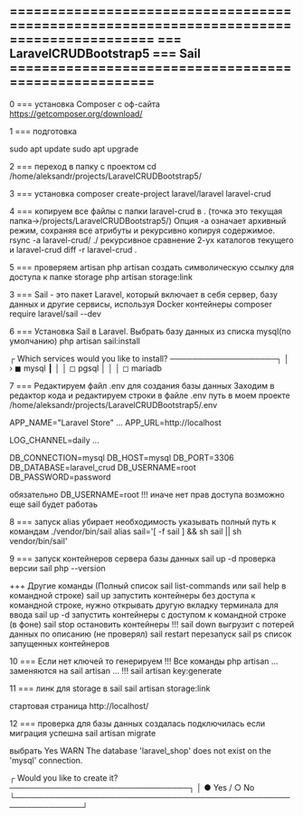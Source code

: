 ========================================================================================
=== LaravelCRUDBootstrap5 === Sail =====================================================
----------------------------------------------------------------------------------------

0 === установка Composer с оф-сайта https://getcomposer.org/download/

1 === подготовка

sudo apt update 
sudo apt upgrade

2 === переход в папку с проектом
cd /home/aleksandr/projects/LaravelCRUDBootstrap5/

3 === установка 
composer create-project laravel/laravel laravel-crud

4 === копируем все файлы с папки laravel-crud в .  (точка это текущая папка->/projects/LaravelCRUDBootstrap5/)
	Опция -a означает архивный режим, сохраняя все атрибуты и рекурсивно копируя содержимое.
rsync -a laravel-crud/ ./
	рекурсивное сравнение 2-ух каталогов текущего и laravel-crud
diff -r laravel-crud .

5 === проверяем artisan
php artisan
	создать символическую ссылку для доступа к папке storage
php artisan storage:link 

3 === Sail - это пакет Laravel, который включает в себя сервер, базу данных и другие сервисы, используя Docker контейнеры
composer require laravel/sail --dev

6 === Установка Sail в Laravel. Выбрать базу данных из списка mysql(по умолчанию)
php artisan sail:install

 ┌ Which services would you like to install? ───────────────────┐
 │ › ◼ mysql                                                  ┃ │
 │   ◻ pgsql                                                  │ │
 │   ◻ mariadb      


7 === Редактируем файл .env для создания базы данных
Заходим в редактор кода и редактируем строки 
в файле .env путь в моем проекте /home/aleksandr/projects/LaravelCRUDBootstrap5/.env

APP_NAME="Laravel Store"
...
APP_URL=http://localhost

LOG_CHANNEL=daily
...

DB_CONNECTION=mysql
DB_HOST=mysql
DB_PORT=3306
DB_DATABASE=laravel_crud
DB_USERNAME=root
DB_PASSWORD=password

обязательно DB_USERNAME=root !!! иначе нет прав доступа возможно еще sail будет работаь

8 === запуск alias убирает необходимость указывать полный путь к командам ./vendor/bin/sail
alias sail='[ -f sail ] && sh sail || sh vendor/bin/sail'
	
9 === запуск контейнеров сервера базы данных
sail up -d
	проверка версии
sail php --version

+++ Другие команды (Полный список sail list-commands или sail help в командной строке)
  sail up        запустить контейнеры без доступа к командной строке, нужно открывать другую вкладку терминала для ввода
  sail up -d     запустить контейнеры с доступом к командной строке (в фоне)
  sail stop      остановить контейнеры
  !!! sail down  выгрузит с потерей данных по описанию (не проверял)
  sail restart   перезапуск
  sail ps        список запущенных контейнеров

10 === Если нет ключей то генерируем
	!!! Все команды php artisan ... заменяются на sail artisan ...
!!! sail artisan key:generate

11 === линк для storage в sail
sail artisan storage:link

стартовая страница http://localhost/

12 === проверка для базы данных создалась подключилась если миграция успешна
sail artisan migrate

выбрать Yes
   WARN  The database 'laravel_shop' does not exist on the 'mysql' connection.  

 ┌ Would you like to create it? ────────────────────────────────┐
 │ ● Yes / ○ No                                         
 └──────────────────────────────────────────────────────────────┘

